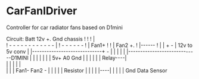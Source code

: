 # CarFanIDriver
Controller for car radiator fans based on D1mini 

Circuit:
Batt 12v +.                Gnd chassis 
     !                             ! 
     !                             |    
     ! - - - - - - - - - - - -     |
     ! - - - - - -            !    |
    Fan1+        !            !    |
               Fan2 +.        !    |------
                              !    |    |
                              +    -    |
                        12v to 5v conv  |
|-----------------------------+    -    |
|                             |    |    |
|-----------------------------D1MINI	|
|    |    |   		      |    |    |
5v+  A0  Gnd  		      |    |    |
|    |    |    		       Relay----|    
|    |    |   		      |    |        
|    |    |   		   Fan1-    Fan2 - 
|    |    |
|    |    Resistor
|    |    |
|    |----|
|    |
|    |
Gnd  Data
Sensor
